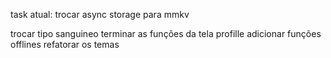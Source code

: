
task atual: 
    trocar async storage para mmkv

trocar tipo sanguineo
terminar as funções da tela profille
adicionar funções offlines
refatorar os temas 
